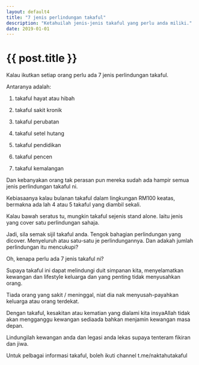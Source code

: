 ```yaml
---
layout: default4
title: "7 jenis perlindungan takaful"
description: "Ketahuilah jenis-jenis takaful yang perlu anda miliki."
date: 2019-01-01
---
```


# {{ post.title }}

Kalau ikutkan setiap orang perlu ada 7 jenis perlindungan takaful. 

Antaranya adalah:

1) takaful hayat atau hibah

2) takaful sakit kronik

3) takaful perubatan

4) takaful setel hutang

5) takaful pendidikan

6) takaful pencen

7) takaful kemalangan

Dan kebanyakan orang tak perasan pun mereka sudah ada hampir semua jenis perlindungan takaful ni. 

Kebiasaanya kalau bulanan takaful dalam lingkungan RM100 keatas, bermakna ada lah 4 atau 5 takaful yang diambil sekali.  

Kalau bawah seratus tu, mungkin takaful sejenis stand alone. Iaitu jenis yang cover satu perlindungan sahaja.

Jadi, sila semak sijil takaful anda. Tengok bahagian perlindungan yang dicover. Menyeluruh atau satu-satu je perlindungannya. Dan adakah jumlah perlindungan itu mencukupi?

Oh, kenapa perlu ada 7 jenis takaful ni?

Supaya takaful ini dapat melindungi duit simpanan kita, menyelamatkan kewangan dan lifestyle keluarga dan yang penting tidak menyusahkan orang. 

Tiada orang yang sakit / meninggal, niat dia nak menyusah-payahkan keluarga atau orang terdekat. 

Dengan takaful, kesakitan atau kematian yang dialami kita insyaAllah tidak akan mengganggu kewangan sediaada bahkan menjamin kewangan masa depan.

Lindungilah kewangan anda dan legasi anda lekas supaya tenteram fikiran dan jiwa.  

Untuk pelbagai informasi takaful, boleh ikuti channel t.me/naktahutakaful
